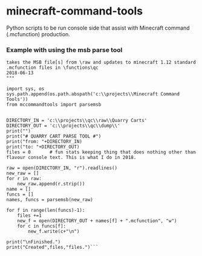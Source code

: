 # minecraft-command-tools
Python scripts to be run console side that assist with Minecraft command (.mcfunction) production.

### Example with using the msb parse tool
```"""
takes the MSB file[s] from \raw and updates to minecraft 1.12 standard .mcfunction files in \functions\qc
2018-06-13
"""

import sys, os
sys.path.append(os.path.abspath('c:\\projects\\Minecraft Command Tools'))
from mccommandtools import parsemsb


DIRECTORY_IN = 'c:\\projects\\qc\\raw\\Quarry Carts'
DIRECTORY_OUT = 'c:\\projects\\qc\\dump\\'
print("")
print("# QUARRY CART PARSE TOOL #")
print("from: "+DIRECTORY_IN)
print("to: "+DIRECTORY_OUT)
files = 0		# fun stats keeping thing that does nothing other than flavour console text. This is what I do in 2018.

raw = open(DIRECTORY_IN, "r").readlines()
new_raw = []
for r in raw:
	new_raw.append(r.strip())
name = []
funcs = []
names, funcs = parsemsb(new_raw)

for f in range(len(funcs)-1):
	files +=1
	new_f = open(DIRECTORY_OUT + names[f] + ".mcfunction", "w")
	for c in funcs[f]:
		new_f.write(c+"\n")

print("\nFinished.")
print("Created",files,"files.")```
